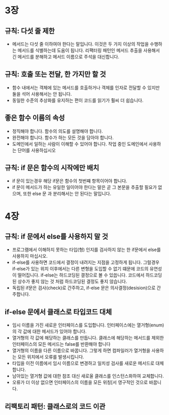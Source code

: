 # 3장

## 규칙: 다섯 줄 제한

- 메서드는 다섯 줄 이하여야 한다는 말입니다. 이것은 두 가지 이상의 작업을 수행하는 메서드를 식별하는데 도움이 됩니다.
  리팩터링 패턴인 메서드 추출을 사용해서 긴 메서드를 분해하고 메서드 이름으로 주석을 대신합니다.

## 규칙: 호출 또는 전달, 한 가지만 할 것

- 함수 내에서는 객체에 있는 메서드를 호출하거나 객체를 인자로 전달할 수 있지만 둘을 석어 사용해서는 안 됩니다.
- 동일한 수준의 추상화를 유지하는 편이 코드를 읽기가 훨씨 더 쉽습니다.

## 좋은 함수 이름의 속성

- 정직해야 합니다. 함수의 의도를 설명해야 합니다.
- 완전해야 합니다. 함수가 하는 모든 것을 담아야 합니다.
- 도메인에서 일하는 사람이 이해할 수 있어야 합니다. 작업 중인 도메인에서 사용하는 단어를 사용하십시오

## 규칙: if 문은 함수의 시작에만 배치

- if 문이 있는경우 해당 if문은 함수의 첫번쨰 항목이어야 합니다.
- if 문이 메서드가 하는 유일한 일이어야 한다는 말은 곧 그 본문을 추출할 필요가 없으며, 또한 else 문 과 분리해서는 안 된다는 말입니다.

# 4장

## 규칙: if 문에서 else를 사용하지 말 것

- 프로그램에서 이해하지 못하는 타입(형) 인지를 검사하지 않는 한 if문에서 else를 사용하지 마십시오.
- if-else를 사용하면 코드에서 결정이 내려지는 지점을 고정하게 됩니다. 그럴경우 if-else가 있는 위치 이후에서는 다른 변형을 도입할 수 없기 떄문에
  코드의 유연성이 떨어집니다. if-else는 하드코딩된 결정으로 볼 수 있씁니다. 코드에서 하드코딩된 상수가 좋지 않는 것 처럼 하드코딩된 결정도 좋지 않습니다.
- 독립된 if문은 검사(check)로 간주하고, if-else 문은 의사결정(desision)으로 간주합니다.

## if-else 문에서 클래스로 타입코드 대체

- 임시 이름을 가진 새로운 인터페이스를 도입합니다. 인터페이스에는 열거형(enum)의 각 값에 대한 메서드가 있어야 합니다.
- 열거형의 각 값에 해당하는 클래스를 만듭니다. 클래스에 해당하는 메서드를 제외한 인터페이스의 모든 메서드는 false를 반환해야 합니다
- 열거형의 이름을 다른 이름으로 바꿉니다. 그렇게 하면 컴파일러가 열거형을 사용하는 모든 위치에서 오류를 발생시킵니다.
- 타입을 이전 이름에서 임시 이름으로 변경하고 일치성 검사를 새로운 메서드로 대체합니다.
- 남아있는 열거형 값에 대한 참조 대신 새로울 클래스를 인스턴스화하여 교체합니다.
- 오류가 더 이상 없으면 인터페이스의 이름을 모든 위칭[서 영구적인 것으로 바꿉니다.

## 리팩토리 패턴: 클래스로의 코드 이관
